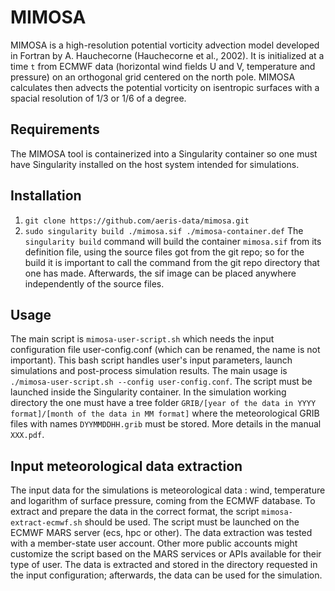 # MIMOSA

MIMOSA is a high-resolution potential vorticity advection model developed in Fortran by A. Hauchecorne (Hauchecorne et al., 2002). It is initialized at a time `t` from ECMWF data (horizontal wind fields U and V, temperature and pressure) on an orthogonal grid centered on the north pole. MIMOSA calculates then advects the potential vorticity on isentropic surfaces with a spacial resolution of 1/3 or 1/6 of a degree.

## Requirements
The MIMOSA tool is containerized into a Singularity container so one must have Singularity installed on the host system intended for simulations.

## Installation
1. `git clone https://github.com/aeris-data/mimosa.git`
2. `sudo singularity build ./mimosa.sif ./mimosa-container.def`
The `singularity build` command will build the container `mimosa.sif` from its definition file, using the source files got from the git repo; so for the build it is important to call the command from the git repo directory that one has made. Afterwards, the sif image can be placed anywhere independently of the source files.

## Usage
The main script is `mimosa-user-script.sh` which needs the input configuration file user-config.conf (which can be renamed, the name is not important). This bash script handles user's input parameters, launch simulations and post-process simulation results. The main usage is `./mimosa-user-script.sh --config user-config.conf`. The script must be launched inside the Singularity container. In the simulation working directory the one must have a tree folder `GRIB/[year of the data in YYYY format]/[month of the data in MM format]` where the meteorological GRIB files with names `DYYMMDDHH.grib` must be stored. More details in the manual `XXX.pdf`.

## Input meteorological data extraction
The input data for the simulations is meteorological data : wind, temperature and logarithm of surface pressure, coming from the ECMWF database. To extract and prepare the data in the correct format, the script `mimosa-extract-ecmwf.sh` should be used. The script must be launched on the ECMWF MARS server (ecs, hpc or other). The data extraction was tested with a member-state user account. Other more public accounts might customize the script based on the MARS services or APIs available for their type of user. The data is extracted and stored in the directory requested in the input configuration; afterwards, the data can be used for the simulation.
